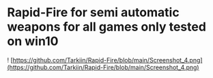 # Rapid-Fire for semi automatic weapons for all games  only tested on win10


! [https://github.com/Tarkiin/Rapid-Fire/blob/main/Screenshot_4.png](https://github.com/Tarkiin/Rapid-Fire/blob/main/Screenshot_4.png)
